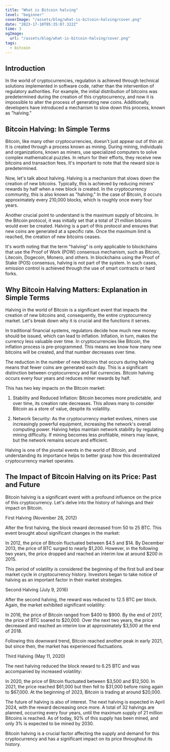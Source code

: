 ```yaml
---
title: "What is Bitcoin halving"
level: "beginner"
coverImage: "/assets/blog/what-is-bitcoin-halving/cover.png"
date: "2023-17-10T05:35:07.322Z"
time: 3
ogImage:
  url: "/assets/blog/what-is-bitcoin-halving/cover.png"
tags:
  - bitcoin
---
```



## Introduction
In the world of cryptocurrencies, regulation is achieved through technical solutions implemented in software code, rather than the intervention of regulatory authorities. For example, the initial distribution of bitcoins was predetermined during the creation of this cryptocurrency, and now it is impossible to alter the process of generating new coins. Additionally, developers have introduced a mechanism to slow down this process, known as "halving."

## Bitcoin Halving: In Simple Terms

Bitcoin, like many other cryptocurrencies, doesn't just appear out of thin air. It is created through a process known as mining. During mining, individuals and organizations, known as miners, use specialized computers to solve complex mathematical puzzles. In return for their efforts, they receive new bitcoins and transaction fees. It's important to note that the reward size is predetermined.

Now, let's talk about halving. Halving is a mechanism that slows down the creation of new bitcoins. Typically, this is achieved by reducing miners' rewards by half when a new block is created. In the cryptocurrency community, this is also known as "halving." In the case of Bitcoin, it occurs approximately every 210,000 blocks, which is roughly once every four years.

Another crucial point to understand is the maximum supply of bitcoins. In the Bitcoin protocol, it was initially set that a total of 21 million bitcoins would ever be created. Halving is a part of this protocol and ensures that new coins are generated at a specific rate. Once the maximum limit is reached, the creation of new bitcoins ceases.

It's worth noting that the term "halving" is only applicable to blockchains that use the Proof of Work (POW) consensus mechanism, such as Bitcoin, Litecoin, Dogecoin, Monero, and others. In blockchains using the Proof of Stake (POS) consensus, halving is not part of the system. In such cases, emission control is achieved through the use of smart contracts or hard forks.

## Why Bitcoin Halving Matters: Explanation in Simple Terms

Halving in the world of Bitcoin is a significant event that impacts the creation of new bitcoins and, consequently, the entire cryptocurrency market. Let's break down why it is crucial and the functions it serves.

In traditional financial systems, regulators decide how much new money should be issued, which can lead to inflation. Inflation, in turn, makes the currency less valuable over time. In cryptocurrencies like Bitcoin, the inflation process is pre-programmed. This means we know how many new bitcoins will be created, and that number decreases over time.

The reduction in the number of new bitcoins that occurs during halving means that fewer coins are generated each day. This is a significant distinction between cryptocurrency and fiat currencies. Bitcoin halving occurs every four years and reduces miner rewards by half.

This has two key impacts on the Bitcoin market:

1. Stability and Reduced Inflation: Bitcoin becomes more predictable, and over time, its creation rate decreases. This allows many to consider Bitcoin as a store of value, despite its volatility.

2. Network Security: As the cryptocurrency market evolves, miners use increasingly powerful equipment, increasing the network's overall computing power. Halving helps maintain network stability by regulating mining difficulty. If mining becomes less profitable, miners may leave, but the network remains secure and efficient.

Halving is one of the pivotal events in the world of Bitcoin, and understanding its importance helps to better grasp how this decentralized cryptocurrency market operates.

## The Impact of Bitcoin Halving on its Price: Past and Future

Bitcoin halving is a significant event with a profound influence on the price of this cryptocurrency. Let's delve into the history of halvings and their impact on Bitcoin.

First Halving (November 28, 2012)

After the first halving, the block reward decreased from 50 to 25 BTC. This event brought about significant changes in the market:

In 2012, the price of Bitcoin fluctuated between $4.5 and $14.
By December 2013, the price of BTC surged to nearly $1,200.
However, in the following two years, the price dropped and reached an interim low at around $200 in 2015.

This period of volatility is considered the beginning of the first bull and bear market cycle in cryptocurrency history. Investors began to take notice of halving as an important factor in their market strategies.

Second Halving (July 9, 2016)

After the second halving, the reward was reduced to 12.5 BTC per block. Again, the market exhibited significant volatility:

In 2016, the price of Bitcoin ranged from $400 to $900.
By the end of 2017, the price of BTC soared to $20,000.
Over the next two years, the price decreased and reached an interim low at approximately $3,500 at the end of 2018.

Following this downward trend, Bitcoin reached another peak in early 2021, but since then, the market has experienced fluctuations.

Third Halving (May 11, 2020)

The next halving reduced the block reward to 6.25 BTC and was accompanied by increased volatility:

In 2020, the price of Bitcoin fluctuated between $3,500 and $12,500.
In 2021, the price reached $61,000 but then fell to $31,000 before rising again to $67,000.
At the beginning of 2023, Bitcoin is trading at around $20,000.

The future of halving is also of interest. The next halving is expected in April 2024, with the reward decreasing once more. A total of 32 halvings are planned, occurring every four years, until the maximum supply of 21 million Bitcoins is reached. As of today, 92% of this supply has been mined, and only 3% is expected to be mined by 2030.

Bitcoin halving is a crucial factor affecting the supply and demand for this cryptocurrency and has a significant impact on its price throughout its history.
